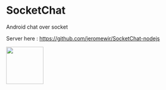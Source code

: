 SocketChat
==========

Android chat over socket

Server here : https://github.com/jeromewir/SocketChat-nodejs

<img src="http://i.imgur.com/ofwf1dE.png" style="width: 100px; height: 100px"/>
